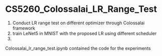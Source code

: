 # CS5260_Colossalai_LR_Range_Test


1. Conduct LR range test on different optimizer through Colossalai framework
2. train LeNet5 in MNIST with the proposed LR using different scheduler
3. 
Colossalai_lr_range_test.ipynb contained the code for the experiments
